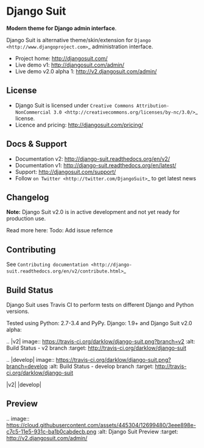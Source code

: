 # Django Suit

**Modern theme for Django admin interface**.

Django Suit is alternative theme/skin/extension for `Django <http://www.djangoproject.com>`_ administration interface.

* Project home: http://djangosuit.com/
* Live demo v1: http://djangosuit.com/admin/
* Live demo v2.0 alpha 1: http://v2.djangosuit.com/admin/


## License

* Django Suit is licensed under `Creative Commons Attribution-NonCommercial 3.0 <http://creativecommons.org/licenses/by-nc/3.0/>`_ license.
* Licence and pricing: http://djangosuit.com/pricing/


## Docs & Support

* Documentation v2: http://django-suit.readthedocs.org/en/v2/
* Documentation v1: http://django-suit.readthedocs.org/en/latest/
* Support: http://djangosuit.com/support/
* Follow `on Twitter <http://twitter.com/DjangoSuit>`_ to get latest news


## Changelog


**Note:** Django Suit v2.0 is in active development and not yet ready for production use.

Read more here: Todo: Add issue refernce


## Contributing

See `Contributing documentation <http://django-suit.readthedocs.org/en/v2/contribute.html>`_


## Build Status

Django Suit uses Travis CI to perform tests on different Django and Python versions.

Tested using Python: 2.7-3.4 and PyPy. Django: 1.9+ and Django Suit v2.0 alpha:

.. |v2| image:: https://travis-ci.org/darklow/django-suit.png?branch=v2
   :alt: Build Status - v2 branch
   :target: http://travis-ci.org/darklow/django-suit

.. |develop| image:: https://travis-ci.org/darklow/django-suit.png?branch=develop
   :alt: Build Status - develop branch
   :target: http://travis-ci.org/darklow/django-suit

|v2| |develop|


## Preview


.. image:: https://cloud.githubusercontent.com/assets/445304/12699480/3eee898e-c7c5-11e5-931c-ba1b0cabdecb.png
:alt: Django Suit Preview
   :target: http://v2.djangosuit.com/admin/
